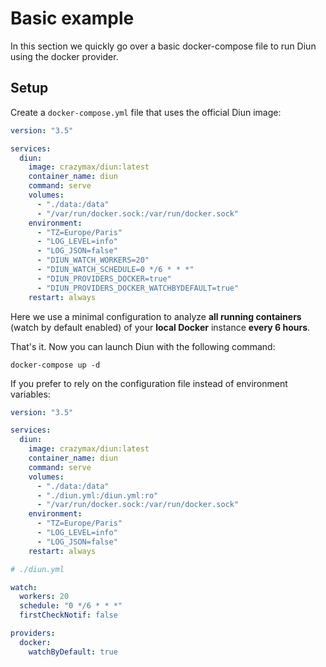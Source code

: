 # Basic example

In this section we quickly go over a basic docker-compose file to run Diun using the docker provider.

## Setup

Create a `docker-compose.yml` file that uses the official Diun image:

```yaml
version: "3.5"

services:
  diun:
    image: crazymax/diun:latest
    container_name: diun
    command: serve
    volumes:
      - "./data:/data"
      - "/var/run/docker.sock:/var/run/docker.sock"
    environment:
      - "TZ=Europe/Paris"
      - "LOG_LEVEL=info"
      - "LOG_JSON=false"
      - "DIUN_WATCH_WORKERS=20"
      - "DIUN_WATCH_SCHEDULE=0 */6 * * *"
      - "DIUN_PROVIDERS_DOCKER=true"
      - "DIUN_PROVIDERS_DOCKER_WATCHBYDEFAULT=true"
    restart: always
```

Here we use a minimal configuration to analyze **all running containers** (watch by default enabled) of
your **local Docker** instance **every 6 hours**.

That's it. Now you can launch Diun with the following command:

```shell
docker-compose up -d
```

If you prefer to rely on the configuration file instead of environment variables:

```yaml
version: "3.5"

services:
  diun:
    image: crazymax/diun:latest
    container_name: diun
    command: serve
    volumes:
      - "./data:/data"
      - "./diun.yml:/diun.yml:ro"
      - "/var/run/docker.sock:/var/run/docker.sock"
    environment:
      - "TZ=Europe/Paris"
      - "LOG_LEVEL=info"
      - "LOG_JSON=false"
    restart: always
```

```yaml
# ./diun.yml

watch:
  workers: 20
  schedule: "0 */6 * * *"
  firstCheckNotif: false

providers:
  docker:
    watchByDefault: true
```
